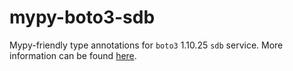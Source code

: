 # mypy-boto3-sdb

Mypy-friendly type annotations for `boto3` 1.10.25 `sdb` service.
More information can be found [here](https://github.com/vemel/mypy_boto3).